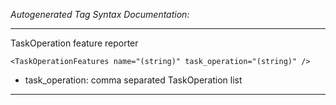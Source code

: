 _Autogenerated Tag Syntax Documentation:_

---
TaskOperation feature reporter

```
<TaskOperationFeatures name="(string)" task_operation="(string)" />
```

-   task_operation: comma separated TaskOperation list

---
